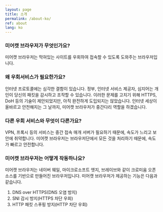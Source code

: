 ```yaml
---
layout: page
title: 소개
permalink: /about-ko/
ref: about
lang: ko
---
```


### 미어캣 브라우저가 무엇인가요?
미어캣 브라우저는 막혀있는 사이트를 우회하여 접속할 수 있도록 도와주는 브라우저입니다.

### 왜 우회서비스가 필요한가요?
인터넷 프로토콜에는 심각한 결함이 있습니다. 정부, 인터넷 서비스 제공자, 심지어는 개인이 당신의 패킷을 감시하고 조작할 수 있습니다. 이러한 문제를 고치기 위해 HTTPS, DoH 등의 기술이 제안되었지만, 아직 완전하게 도입되지는 않았습니다. 인터넷 세상이 올바르고 안전해지는 그 날까지, 미어캣 브라우저가 중간다리 역할을 하겠습니다.

### 다른 우회 서비스와 무엇이 다른가요?
VPN, 프록시 등의 서비스는 중간 접속 매개 서버가 필요하기 때문에, 속도가 느리고 보안에 취약합니다. 미어캣 브라우저는 브라우저단에서 모든 것을 처리하기 때문에, 속도가 빠르고 안전합니다.

### 미어캣 브라우저는 어떻게 작동하나요?
미어캣 브라우저는 네이버 웨일, 마이크로소프트 엣지, 브레이브와 같이 크로미움 오픈소스를 기반으로 만들어진 브라우저입니다.
미어캣 브라우저가 제공하는 기능은 다음과 같습니다.
1. DNS over HTTPS(DNS 오염 방지)
2. SNI 감시 방지(HTTPS 차단 우회)
3. HTTP 패킷 스푸핑 방지(HTTP 차단 우회)
